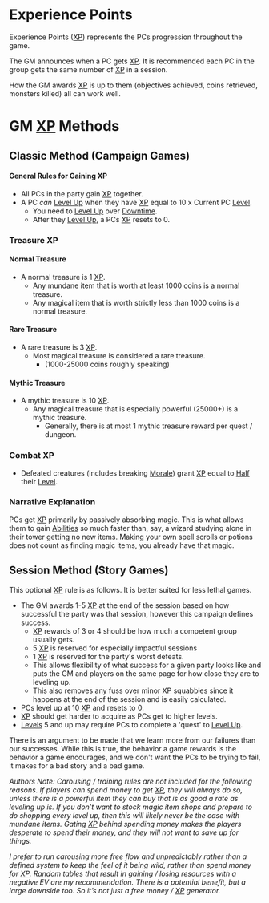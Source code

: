 # Experience Points
Experience Points ([XP](Experience%20Points.md)) represents the PCs progression throughout the game. 

The GM announces when a PC gets [XP](Experience%20Points.md). It is recommended each PC in the group gets the same number of [XP](Experience%20Points.md) in a session.

How the GM awards [XP](Experience%20Points.md) is up to them (objectives achieved, coins retrieved, monsters killed) all can work well.
# GM [XP](Experience%20Points.md) Methods
## Classic Method (Campaign Games)
#### General Rules for Gaining XP
- All PCs in the party gain [XP](Experience%20Points.md) together.
- A PC *can* [Level Up](Level.md#Level%20Up) when they have [XP](Experience%20Points.md) equal to 10 x Current PC [Level](Level.md).
	- You need to [Level Up](Level.md#Level%20Up) over [Downtime](Level.md#Downtime).
	- After they [Level Up](Level.md#Level%20Up), a PCs [XP](Experience%20Points.md) resets to 0.
### Treasure XP
#### Normal Treasure
- A normal treasure is 1 [XP](Experience%20Points.md).
	- Any mundane item that is worth at least 1000 coins is a normal treasure.
	- Any magical item that is worth strictly less than 1000 coins is a normal treasure.
#### Rare Treasure
- A rare treasure is 3 [XP](Experience%20Points.md).
	- Most magical treasure is considered a rare treasure. 
		- (1000-25000 coins roughly speaking)
#### Mythic Treasure
- A mythic treasure is 10 [XP](Experience%20Points.md).
	- Any magical treasure that is especially powerful (25000+) is a mythic treasure.
		- Generally, there is at most 1 mythic treasure reward per quest / dungeon.
### Combat XP
- Defeated creatures (includes breaking [Morale](../../Social%20Systems/Morale%20System.md)) grant [XP](Experience%20Points.md) equal to [Half](../../Foreword/Rule%20for%20rules.md#Halving) their [Level](Level.md).
### Narrative Explanation
PCs get [XP](Experience%20Points.md) primarily by passively absorbing magic. This is what allows them to gain [Abilities](../Chosen%20Statistics/Ability%20Scores.md) so much faster than, say, a wizard studying alone in their tower getting no new items. Making your own spell scrolls or potions does not count as finding magic items, you already have that magic.
## Session Method (Story Games)
This optional [XP](Experience%20Points.md) rule is as follows. It is better suited for less lethal games.
- The GM awards 1-5 [XP](Experience%20Points.md) at the end of the session based on how successful the party was that session, however this campaign defines success. 
	- [XP](Experience%20Points.md) rewards of 3 or 4 should be how much a competent group usually gets. 
	- 5 [XP](Experience%20Points.md) is reserved for especially impactful sessions 
	- 1 [XP](Experience%20Points.md) is reserved for the party's worst defeats. 
	- This allows flexibility of what success for a given party looks like and puts the GM and players on the same page for how close they are to leveling up. 
	- This also removes any fuss over minor [XP](Experience%20Points.md) squabbles since it happens at the end of the session and is easily calculated.
- PCs level up at 10 [XP](Experience%20Points.md) and resets to 0.
- [XP](Experience%20Points.md) should get harder to acquire as PCs get to higher levels.
- [Levels](Level.md) 5 and up may require PCs to complete a 'quest' to [Level Up](Level.md#Level%20Up).

There is an argument to be made that we learn more from our failures than our successes. While this is true, the behavior a game rewards is the behavior a game encourages, and we don't want the PCs to be trying to fail, it makes for a bad story and a bad game.

*Authors Note:*
*Carousing / training rules are not included for the following reasons. If players can spend money to get [XP](Experience%20Points.md), they will always do so, unless there is a powerful item they can buy that is as good a rate as leveling up is. If you don’t want to stock magic item shops and prepare to do shopping every level up, then this will likely never be the case with mundane items. Gating [XP](Experience%20Points.md) behind spending money makes the players desperate to spend their money, and they will not want to save up for things.*

*I prefer to run carousing more free flow and unpredictably rather than a defined system to keep the feel of it being wild, rather than spend money for [XP](Experience%20Points.md). Random tables that result in gaining / losing resources with a negative EV are my recommendation. There is a potential benefit, but a large downside too. So it’s not just a free money / [XP](Experience%20Points.md) generator.*